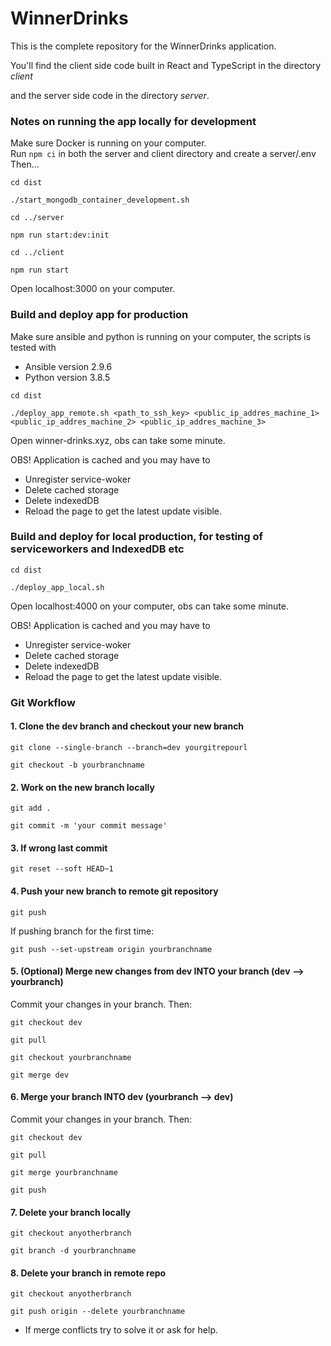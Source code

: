 # WinnerDrinks

This is the complete repository for the WinnerDrinks application. 

You'll find the client side code built in React and TypeScript in the directory *client*

and the server side code in the directory *server*. 


### Notes on running the app locally for development
Make sure Docker is running on your computer.  
Run `npm ci` in both the server and client directory and
create a server/.env   
Then... 

```
cd dist
```

```
./start_mongodb_container_development.sh
```

```
cd ../server
```

```
npm run start:dev:init
```

```
cd ../client
```

```
npm run start
```

Open localhost:3000 on your computer. 


### Build and deploy app for production

Make sure ansible and python is running on your computer, 
the scripts is tested with

* Ansible version 2.9.6
* Python version 3.8.5

```
cd dist
```

```
./deploy_app_remote.sh <path_to_ssh_key> <public_ip_addres_machine_1> <public_ip_addres_machine_2> <public_ip_addres_machine_3>
```

Open winner-drinks.xyz, obs can take some minute. 

OBS! Application is cached and you may have to 

* Unregister service-woker
* Delete cached storage
* Delete indexedDB 
* Reload the page to get the latest update visible. 


### Build and deploy for local production, for testing of serviceworkers and IndexedDB etc

```
cd dist
```

```
./deploy_app_local.sh
```

Open localhost:4000 on your computer, obs can take some minute.

OBS! Application is cached and you may have to 

* Unregister service-woker
* Delete cached storage
* Delete indexedDB 
* Reload the page to get the latest update visible. 


### Git Workflow

#### 1. Clone the dev branch and checkout your new branch

```
git clone --single-branch --branch=dev yourgitrepourl
  
git checkout -b yourbranchname
```

#### 2. Work on the new branch locally

```
git add .

git commit -m 'your commit message'
```

#### 3. If wrong last commit

```
git reset --soft HEAD~1
```

#### 4. Push your new branch to remote git repository

```
git push
```

If pushing branch for the first time:

```
git push --set-upstream origin yourbranchname
```

#### 5. (Optional) Merge new changes from dev INTO your branch __(dev --> yourbranch)__

Commit your changes in your branch. Then:

```
git checkout dev

git pull

git checkout yourbranchname

git merge dev
```

#### 6. Merge your branch INTO dev __(yourbranch --> dev)__

Commit your changes in your branch. Then:

```
git checkout dev

git pull

git merge yourbranchname

git push
```

#### 7. Delete your branch locally

```
git checkout anyotherbranch

git branch -d yourbranchname
```

#### 8. Delete your branch in remote repo

```
git checkout anyotherbranch

git push origin --delete yourbranchname
```
  
  * If merge conflicts try to solve it or ask for help.  
